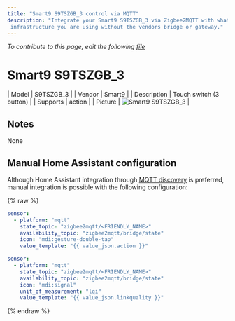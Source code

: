 ```yaml
---
title: "Smart9 S9TSZGB_3 control via MQTT"
description: "Integrate your Smart9 S9TSZGB_3 via Zigbee2MQTT with whatever smart home
 infrastructure you are using without the vendors bridge or gateway."
---
```


*To contribute to this page, edit the following
[file](https://github.com/Koenkk/zigbee2mqtt.io/blob/master/docs/devices/S9TSZGB_3.md)*

# Smart9 S9TSZGB_3

| Model | S9TSZGB_3  |
| Vendor  | Smart9  |
| Description | Touch switch (3 button) |
| Supports | action |
| Picture | ![Smart9 S9TSZGB_3](../images/devices/S9TSZGB_3.jpg) |

## Notes

None

## Manual Home Assistant configuration
Although Home Assistant integration through [MQTT discovery](../integration/home_assistant) is preferred,
manual integration is possible with the following configuration:


{% raw %}
```yaml
sensor:
  - platform: "mqtt"
    state_topic: "zigbee2mqtt/<FRIENDLY_NAME>"
    availability_topic: "zigbee2mqtt/bridge/state"
    icon: "mdi:gesture-double-tap"
    value_template: "{{ value_json.action }}"

sensor:
  - platform: "mqtt"
    state_topic: "zigbee2mqtt/<FRIENDLY_NAME>"
    availability_topic: "zigbee2mqtt/bridge/state"
    icon: "mdi:signal"
    unit_of_measurement: "lqi"
    value_template: "{{ value_json.linkquality }}"
```
{% endraw %}


